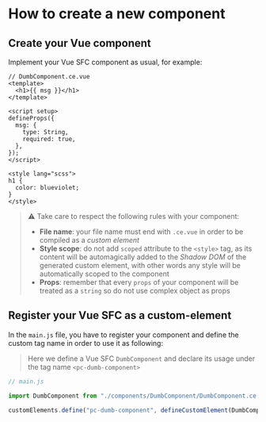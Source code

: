 # How to create a new component

## Create your Vue component

Implement your Vue SFC component as usual, for example:

```vue
// DumbComponent.ce.vue
<template>
  <h1>{{ msg }}</h1>
</template>

<script setup>
defineProps({
  msg: {
    type: String,
    required: true,
  },
});
</script>

<style lang="scss">
h1 {
  color: blueviolet;
}
</style>
```

> :warning: Take care to respect the following rules with your component:
>- **File name**: your file name must end with `.ce.vue` in order to be compiled as a *custom element*
>- **Style scope**: do not add `scoped` attribute to the `<style>` tag, as its content will be automagically
   added to the *Shadow DOM* of the generated custom element, with other words any style will be automatically scoped to
   the component
>- **Props**: remember that every `props` of your component will be treated as a `string` so do not use complex
   object as
   props

## Register your Vue SFC as a custom-element

In the `main.js` file, you have to register your component and define the custom tag name in order to use it as
following:
> Here we define a Vue SFC `DumbComponent` and declare its usage under the tag name `<pc-dumb-component>`

```javascript
// main.js

import DumbComponent from "./components/DumbComponent/DumbComponent.ce.vue";

customElements.define("pc-dumb-component", defineCustomElement(DumbComponent));
```
